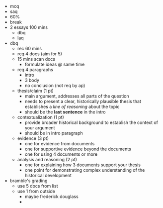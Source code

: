 * mcq
* saq
* 60%
* break
* 2 essays 100 mins
	* dbq
	* laq
* dbq
	* rec 60 mins
	* req 4 docs (aim for 5)
	* 15 mins scan docs
		* formulate ideas @ same time
	* req 4 paragraphs
		* intro
		* 3 body
		* no conclusion (not req by ap)
	* thesis/claim (1 pt)
		* main argument, addresses all parts of the question
		* needs to present a clear, historically plausible thesis that establishes a *line of reasoning* about the topic
		* should be the **last sentence** in the intro
	* contextualization (1 pt)
		* provide broader historical background to establish the context of your argument
		* should be in intro paragraph
	* evidence (3 pt)
		* one for evidence from documents
		* one for supportive evidence beyond the documents
		* one for using 4 documents or more
	* analysis and reasoning (2 pt)
		* one for explaining how 3 documents support your thesis
		* one point for demonstrating complex understanding of the historical development
* bramble's grading
	* use 5 docs from list
	* use 1 from outside
		* maybe frederick douglass
		* 